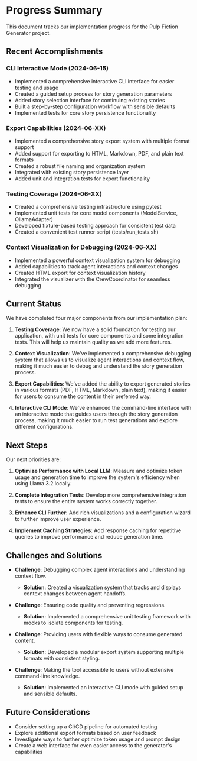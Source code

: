 # Progress Summary

This document tracks our implementation progress for the Pulp Fiction Generator project.

## Recent Accomplishments

### CLI Interactive Mode (2024-06-15)
- Implemented a comprehensive interactive CLI interface for easier testing and usage
- Created a guided setup process for story generation parameters
- Added story selection interface for continuing existing stories
- Built a step-by-step configuration workflow with sensible defaults
- Implemented tests for core story persistence functionality

### Export Capabilities (2024-06-XX)
- Implemented a comprehensive story export system with multiple format support
- Added support for exporting to HTML, Markdown, PDF, and plain text formats
- Created a robust file naming and organization system
- Integrated with existing story persistence layer
- Added unit and integration tests for export functionality

### Testing Coverage (2024-06-XX)
- Created a comprehensive testing infrastructure using pytest
- Implemented unit tests for core model components (ModelService, OllamaAdapter)
- Developed fixture-based testing approach for consistent test data
- Created a convenient test runner script (tests/run_tests.sh)

### Context Visualization for Debugging (2024-06-XX)
- Implemented a powerful context visualization system for debugging
- Added capabilities to track agent interactions and context changes
- Created HTML export for context visualization history
- Integrated the visualizer with the CrewCoordinator for seamless debugging

## Current Status

We have completed four major components from our implementation plan:

1. **Testing Coverage**: We now have a solid foundation for testing our application, with unit tests for core components and some integration tests. This will help us maintain quality as we add more features.

2. **Context Visualization**: We've implemented a comprehensive debugging system that allows us to visualize agent interactions and context flow, making it much easier to debug and understand the story generation process.

3. **Export Capabilities**: We've added the ability to export generated stories in various formats (PDF, HTML, Markdown, plain text), making it easier for users to consume the content in their preferred way.

4. **Interactive CLI Mode**: We've enhanced the command-line interface with an interactive mode that guides users through the story generation process, making it much easier to run test generations and explore different configurations.

## Next Steps

Our next priorities are:

1. **Optimize Performance with Local LLM**: Measure and optimize token usage and generation time to improve the system's efficiency when using Llama 3.2 locally.

2. **Complete Integration Tests**: Develop more comprehensive integration tests to ensure the entire system works correctly together.

3. **Enhance CLI Further**: Add rich visualizations and a configuration wizard to further improve user experience.

4. **Implement Caching Strategies**: Add response caching for repetitive queries to improve performance and reduce generation time.

## Challenges and Solutions

- **Challenge**: Debugging complex agent interactions and understanding context flow.
  - **Solution**: Created a visualization system that tracks and displays context changes between agent handoffs.

- **Challenge**: Ensuring code quality and preventing regressions.
  - **Solution**: Implemented a comprehensive unit testing framework with mocks to isolate components for testing.

- **Challenge**: Providing users with flexible ways to consume generated content.
  - **Solution**: Developed a modular export system supporting multiple formats with consistent styling.
  
- **Challenge**: Making the tool accessible to users without extensive command-line knowledge.
  - **Solution**: Implemented an interactive CLI mode with guided setup and sensible defaults.

## Future Considerations

- Consider setting up a CI/CD pipeline for automated testing
- Explore additional export formats based on user feedback
- Investigate ways to further optimize token usage and prompt design
- Create a web interface for even easier access to the generator's capabilities 